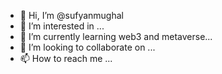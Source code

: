 - 👋 Hi, I’m @sufyanmughal
- 👀 I’m interested in ...
- 🌱 I’m currently learning web3 and metaverse...
- 💞️ I’m looking to collaborate on ...
- 📫 How to reach me ...

<!---
sufyanmughal/sufyanmughal is a ✨ special ✨ repository because its `README.md` (this file) appears on your GitHub profile.
You can click the Preview link to take a look at your changes.
--->
